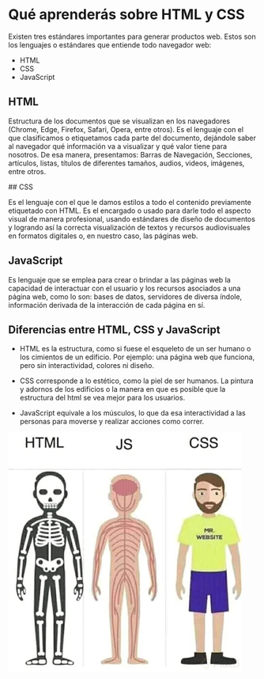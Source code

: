 # Qué aprenderás sobre HTML y CSS

Existen tres estándares importantes para generar productos web. Estos son los lenguajes o estándares que entiende todo navegador web:

- HTML
- CSS
- JavaScript

## HTML

Estructura de los documentos que se visualizan en los navegadores (Chrome, Edge, Firefox, Safari, Opera, entre otros). Es el lenguaje con el que clasificamos o etiquetamos cada parte del documento, dejándole saber al navegador qué información va a visualizar y qué valor tiene para nosotros. De esa manera, presentamos: Barras de Navegación, Secciones, artículos, listas, títulos de diferentes tamaños, audios, videos, imágenes, entre otros.

## CSS

Es el lenguaje con el que le damos estilos a todo el contenido previamente etiquetado con HTML. Es el encargado o usado para darle todo el aspecto visual de manera profesional, usando estándares de diseño de documentos y logrando así la correcta visualización de textos y recursos audiovisuales en formatos digitales o, en nuestro caso, las páginas web.

## JavaScript

Es lenguaje que se emplea para crear o brindar a las páginas web la capacidad de interactuar con el usuario y los recursos asociados a una página web, como lo son: bases de datos, servidores de diversa índole, información derivada de la interacción de cada página en sí.

## Diferencias entre HTML, CSS y JavaScript

- HTML es la estructura, como si fuese el esqueleto de un ser humano o los cimientos de un edificio. Por ejemplo: una página web que funciona, pero sin interactividad, colores ni diseño.

- CSS corresponde a lo estético, como la piel de ser humanos. La pintura y adornos de los edificios o la manera en que es posible que la estructura del html se vea mejor para los usuarios.

- JavaScript equivale a los músculos, lo que da esa interactividad a las personas para moverse y realizar acciones como correr.

![](./img/css-html-js.webp)